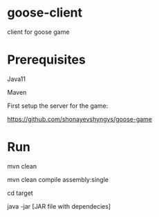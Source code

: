 # goose-client
client for goose game

# Prerequisites

Java11

Maven

First setup the server for the game:

https://github.com/shonayevshyngys/goose-game



# Run
mvn clean

mvn clean compile assembly:single

cd target

java -jar [JAR file with dependecies]
